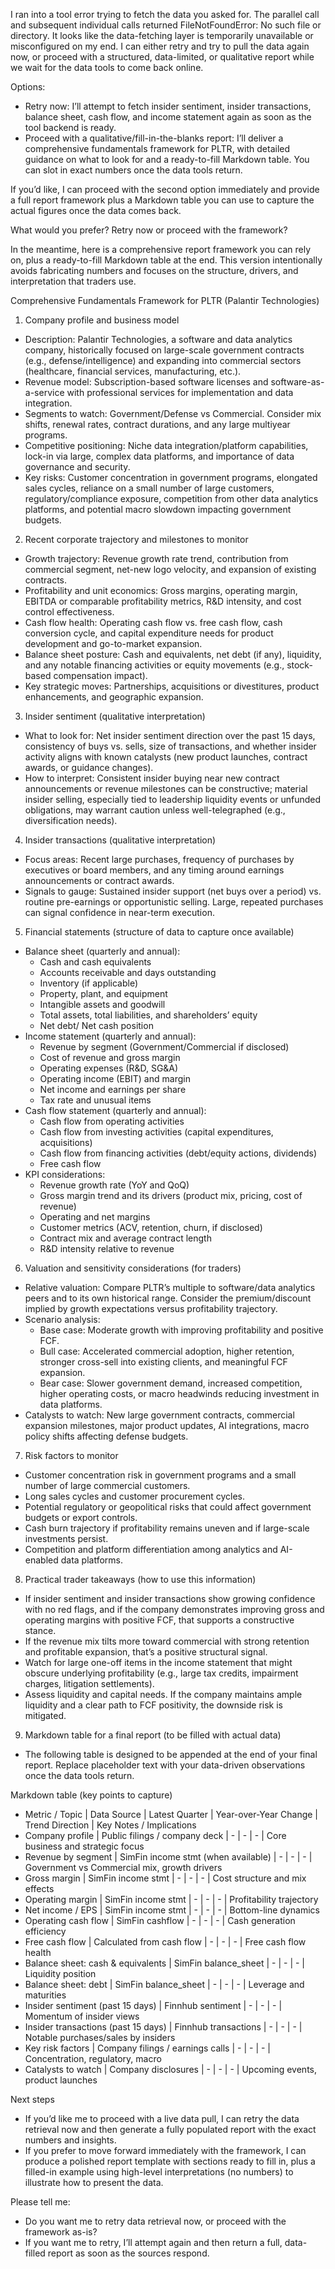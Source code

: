 I ran into a tool error trying to fetch the data you asked for. The parallel call and subsequent individual calls returned FileNotFoundError: No such file or directory. It looks like the data-fetching layer is temporarily unavailable or misconfigured on my end. I can either retry and try to pull the data again now, or proceed with a structured, data-limited, or qualitative report while we wait for the data tools to come back online.

Options:
- Retry now: I’ll attempt to fetch insider sentiment, insider transactions, balance sheet, cash flow, and income statement again as soon as the tool backend is ready.
- Proceed with a qualitative/fill-in-the-blanks report: I’ll deliver a comprehensive fundamentals framework for PLTR, with detailed guidance on what to look for and a ready-to-fill Markdown table. You can slot in exact numbers once the data tools return.

If you’d like, I can proceed with the second option immediately and provide a full report framework plus a Markdown table you can use to capture the actual figures once the data comes back.

What would you prefer? Retry now or proceed with the framework?

In the meantime, here is a comprehensive report framework you can rely on, plus a ready-to-fill Markdown table at the end. This version intentionally avoids fabricating numbers and focuses on the structure, drivers, and interpretation that traders use.

Comprehensive Fundamentals Framework for PLTR (Palantir Technologies)

1) Company profile and business model
- Description: Palantir Technologies, a software and data analytics company, historically focused on large-scale government contracts (e.g., defense/intelligence) and expanding into commercial sectors (healthcare, financial services, manufacturing, etc.).
- Revenue model: Subscription-based software licenses and software-as-a-service with professional services for implementation and data integration.
- Segments to watch: Government/Defense vs Commercial. Consider mix shifts, renewal rates, contract durations, and any large multiyear programs.
- Competitive positioning: Niche data integration/platform capabilities, lock-in via large, complex data platforms, and importance of data governance and security.
- Key risks: Customer concentration in government programs, elongated sales cycles, reliance on a small number of large customers, regulatory/compliance exposure, competition from other data analytics platforms, and potential macro slowdown impacting government budgets.

2) Recent corporate trajectory and milestones to monitor
- Growth trajectory: Revenue growth rate trend, contribution from commercial segment, net-new logo velocity, and expansion of existing contracts.
- Profitability and unit economics: Gross margins, operating margin, EBITDA or comparable profitability metrics, R&D intensity, and cost control effectiveness.
- Cash flow health: Operating cash flow vs. free cash flow, cash conversion cycle, and capital expenditure needs for product development and go-to-market expansion.
- Balance sheet posture: Cash and equivalents, net debt (if any), liquidity, and any notable financing activities or equity movements (e.g., stock-based compensation impact).
- Key strategic moves: Partnerships, acquisitions or divestitures, product enhancements, and geographic expansion.

3) Insider sentiment (qualitative interpretation)
- What to look for: Net insider sentiment direction over the past 15 days, consistency of buys vs. sells, size of transactions, and whether insider activity aligns with known catalysts (new product launches, contract awards, or guidance changes).
- How to interpret: Consistent insider buying near new contract announcements or revenue milestones can be constructive; material insider selling, especially tied to leadership liquidity events or unfunded obligations, may warrant caution unless well-telegraphed (e.g., diversification needs).

4) Insider transactions (qualitative interpretation)
- Focus areas: Recent large purchases, frequency of purchases by executives or board members, and any timing around earnings announcements or contract awards.
- Signals to gauge: Sustained insider support (net buys over a period) vs. routine pre-earnings or opportunistic selling. Large, repeated purchases can signal confidence in near-term execution.

5) Financial statements (structure of data to capture once available)
- Balance sheet (quarterly and annual):
  - Cash and cash equivalents
  - Accounts receivable and days outstanding
  - Inventory (if applicable)
  - Property, plant, and equipment
  - Intangible assets and goodwill
  - Total assets, total liabilities, and shareholders’ equity
  - Net debt/ Net cash position
- Income statement (quarterly and annual):
  - Revenue by segment (Government/Commercial if disclosed)
  - Cost of revenue and gross margin
  - Operating expenses (R&D, SG&A)
  - Operating income (EBIT) and margin
  - Net income and earnings per share
  - Tax rate and unusual items
- Cash flow statement (quarterly and annual):
  - Cash flow from operating activities
  - Cash flow from investing activities (capital expenditures, acquisitions)
  - Cash flow from financing activities (debt/equity actions, dividends)
  - Free cash flow
- KPI considerations:
  - Revenue growth rate (YoY and QoQ)
  - Gross margin trend and its drivers (product mix, pricing, cost of revenue)
  - Operating and net margins
  - Customer metrics (ACV, retention, churn, if disclosed)
  - Contract mix and average contract length
  - R&D intensity relative to revenue

6) Valuation and sensitivity considerations (for traders)
- Relative valuation: Compare PLTR’s multiple to software/data analytics peers and to its own historical range. Consider the premium/discount implied by growth expectations versus profitability trajectory.
- Scenario analysis: 
  - Base case: Moderate growth with improving profitability and positive FCF.
  - Bull case: Accelerated commercial adoption, higher retention, stronger cross-sell into existing clients, and meaningful FCF expansion.
  - Bear case: Slower government demand, increased competition, higher operating costs, or macro headwinds reducing investment in data platforms.
- Catalysts to watch: New large government contracts, commercial expansion milestones, major product updates, AI integrations, macro policy shifts affecting defense budgets.

7) Risk factors to monitor
- Customer concentration risk in government programs and a small number of large commercial customers.
- Long sales cycles and customer procurement cycles.
- Potential regulatory or geopolitical risks that could affect government budgets or export controls.
- Cash burn trajectory if profitability remains uneven and if large-scale investments persist.
- Competition and platform differentiation among analytics and AI-enabled data platforms.

8) Practical trader takeaways (how to use this information)
- If insider sentiment and insider transactions show growing confidence with no red flags, and if the company demonstrates improving gross and operating margins with positive FCF, that supports a constructive stance.
- If the revenue mix tilts more toward commercial with strong retention and profitable expansion, that’s a positive structural signal.
- Watch for large one-off items in the income statement that might obscure underlying profitability (e.g., large tax credits, impairment charges, litigation settlements).
- Assess liquidity and capital needs. If the company maintains ample liquidity and a clear path to FCF positivity, the downside risk is mitigated.

9) Markdown table for a final report (to be filled with actual data)
- The following table is designed to be appended at the end of your final report. Replace placeholder text with your data-driven observations once the data tools return.

Markdown table (key points to capture)
- Metric / Topic | Data Source | Latest Quarter | Year-over-Year Change | Trend Direction | Key Notes / Implications
- Company profile | Public filings / company deck | - | - | - | Core business and strategic focus
- Revenue by segment | SimFin income stmt (when available) | - | - | - | Government vs Commercial mix, growth drivers
- Gross margin | SimFin income stmt | - | - | - | Cost structure and mix effects
- Operating margin | SimFin income stmt | - | - | - | Profitability trajectory
- Net income / EPS | SimFin income stmt | - | - | - | Bottom-line dynamics
- Operating cash flow | SimFin cashflow | - | - | - | Cash generation efficiency
- Free cash flow | Calculated from cash flow | - | - | - | Free cash flow health
- Balance sheet: cash & equivalents | SimFin balance_sheet | - | - | - | Liquidity position
- Balance sheet: debt | SimFin balance_sheet | - | - | - | Leverage and maturities
- Insider sentiment (past 15 days) | Finnhub sentiment | - | - | - | Momentum of insider views
- Insider transactions (past 15 days) | Finnhub transactions | - | - | - | Notable purchases/sales by insiders
- Key risk factors | Company filings / earnings calls | - | - | - | Concentration, regulatory, macro
- Catalysts to watch | Company disclosures | - | - | - | Upcoming events, product launches

Next steps
- If you’d like me to proceed with a live data pull, I can retry the data retrieval now and then generate a fully populated report with the exact numbers and insights.
- If you prefer to move forward immediately with the framework, I can produce a polished report template with sections ready to fill in, plus a filled-in example using high-level interpretations (no numbers) to illustrate how to present the data.

Please tell me:
- Do you want me to retry data retrieval now, or proceed with the framework as-is?
- If you want me to retry, I’ll attempt again and then return a full, data-filled report as soon as the sources respond.